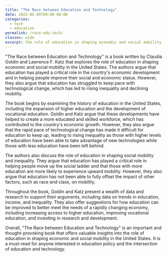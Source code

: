 ```yaml
---
title: "The Race between Education and Technology"
date: 2022-05-05T00:00-00:00
categories:
  - tech
  - education
permalink: /race-edu-tech/
classes: wide
excerpt: the role of education in shaping economic and social mobility in the United States
---
```


"The Race between Education and Technology" is a book written by Claudia Goldin and Lawrence F. Katz that explores the role of education in shaping economic and social mobility in the United States. The authors argue that education has played a critical role in the country's economic development and in helping people improve their social and economic status. However, they also argue that education has struggled to keep pace with technological change, which has led to rising inequality and declining mobility.

The book begins by examining the history of education in the United States, including the expansion of higher education and the development of vocational education. Goldin and Katz argue that these developments have helped to create a more educated and skilled workforce, which has contributed to the country's economic growth. However, they also argue that the rapid pace of technological change has made it difficult for education to keep up, leading to rising inequality as those with higher levels of education have been able to take advantage of new technologies while those with less education have been left behind.

The authors also discuss the role of education in shaping social mobility and inequality. They argue that education has played a critical role in helping people move up the social ladder and that those with more education are more likely to experience upward mobility. However, they also argue that education has not been able to fully offset the impact of other factors, such as race and class, on mobility.

Throughout the book, Goldin and Katz present a wealth of data and research to support their arguments, including data on trends in education, income, and inequality. They also offer suggestions for how education can be improved to better meet the needs of a rapidly changing economy, including increasing access to higher education, improving vocational education, and investing in research and development.

Overall, "The Race between Education and Technology" is an important and thought-provoking book that offers valuable insights into the role of education in shaping economic and social mobility in the United States. It is a must-read for anyone interested in education policy and the intersection of education and technology.